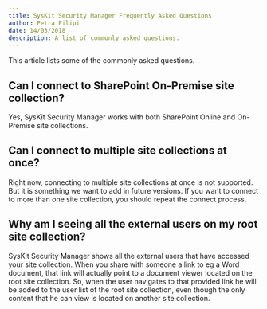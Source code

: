 ```yaml
---  
title: SysKit Security Manager Frequently Asked Questions
author: Petra Filipi 
date: 14/03/2018 
description: A list of commonly asked questions.
--- 
```

This article lists some of the commonly asked questions.

## Can I connect to SharePoint On-Premise site collection?
Yes, SysKit Security Manager works with both SharePoint Online and On-Premise site collections.

## Can I connect to multiple site collections at once? 
Right now, connecting to multiple site collections at once is not supported. But it is something we want to add in future versions. If you want to connect to more than one site collection, you should repeat the connect process. 

## Why am I seeing all the external users on my root site collection?
SysKit Security Manager shows all the external users that have accessed your site collection.
When you share with someone a link to eg a Word document, that link will actually point to a document viewer located on the root site collection.
So, when the user navigates to that provided link he will be added to the user list of the root site collection, even though the only content that he can view is located on another site collection.

